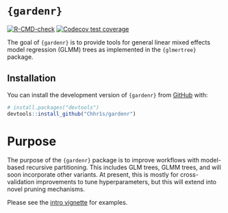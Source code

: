 
<!-- README.md is generated from README.Rmd. Please edit that file -->

# `{gardenr}`

<!-- badges: start -->

[![R-CMD-check](https://github.com/Chhr1s/gardenr/workflows/R-CMD-check/badge.svg)](https://github.com/Chhr1s/gardenr/actions)
[![Codecov test
coverage](https://codecov.io/gh/Chhr1s/gardenr/branch/main/graph/badge.svg)](https://app.codecov.io/gh/Chhr1s/gardenr?branch=main)
<!-- badges: end -->

The goal of `{gardenr}` is to provide tools for general linear mixed
effects model regression (GLMM) trees as implemented in the
`{glmertree}` package.

## Installation

You can install the development version of `{gardenr}` from
[GitHub](https://github.com/) with:

``` r
# install.packages("devtools")
devtools::install_github("Chhr1s/gardenr")
```

# Purpose

The purpose of the `{gardenr}` package is to improve workflows with
model-based recursive partitioning. This includes GLM trees, GLMM trees,
and will soon incorporate other variants. At present, this is mostly for
cross-validation improvements to tune hyperparameters, but this will
extend into novel pruning mechanisms.

Please see the [intro
vignette](https://chhr1s.github.io/gardenr/articles/intro-gardenr.html)
for examples.
